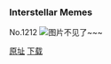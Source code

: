 ### Interstellar Memes
No.1212
![图片不见了~~~](https://imgs.xkcd.com/comics/interstellar_memes.png)

[原址](https://xkcd.com//1212) [下载](https://imgs.xkcd.com/comics/interstellar_memes.png)

